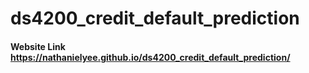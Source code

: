 # ds4200_credit_default_prediction
#### Website Link https://nathanielyee.github.io/ds4200_credit_default_prediction/
